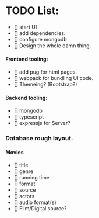 # TODO List:
- [] start UI
- [] add dependencies.
- [] configure mongodb
- [] Design the whole damn thing.

#### Frontend tooling:
- [] add pug for html pages.
- [] webpack for bundling UI code.
- [] Themeing? (Bootstrap?)

#### Backend tooling:
- [] mongodb
- [] typescript
- [] expressjs for Server?

### Database rough layout.
#### Movies
- [] title
- [] genre
- [] running time
- [] format
- [] source
- [] actors
- [] audio format(s)
- [] Film/Digital source?